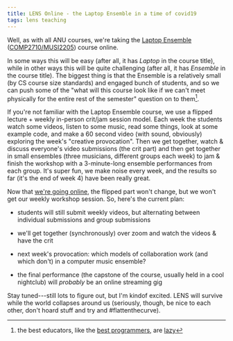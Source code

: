 ```yaml
---
title: LENS Online - the Laptop Ensemble in a time of covid19
tags: lens teaching
---
```


Well, as with all ANU courses, we're taking the [Laptop
Ensemble](https://cs.anu.edu.au/courses/comp2710-lens/)
([COMP2710/MUSI2205](https://cs.anu.edu.au/courses/comp2710-lens/resources/faq/#whats-the-deal-with-the-dual-course-codes-comp2710-and-musi2205))
course online.

In some ways this will be easy (after all, it has _Laptop_ in the course title),
while in other ways this will be quite challenging (after all, it has _Ensemble_
in the course title). The biggest thing is that the Ensemble is a relatively small (by CS
course size standards) and engaged bunch of students, and so we can push some of
the "what will this course look like if we can't meet physically for the entire
rest of the semester" question on to them[^lazy-pedagogy].

If you're not familiar with the Laptop Ensemble course, we use a flipped
lecture + weekly in-person crit/jam session model. Each week the students watch
some videos, listen to some music, read some things, look at some example code,
and make a 60 second video (with sound, obviously) exploring the week's
"creative provocation". Then we get together, watch & discuss everyone's video
submissions (the crit part) and then get together in small ensembles (three
musicians, different groups each week) to jam & finish the workshop with a
3-minute-long ensemble performances from each group. It's super fun, we make
noise every week, and the results so far (it's the end of week 4) have been
really great.

Now that [we're going
online](https://www.anu.edu.au/news/all-news/covid-19-staff-update-–-18-march-2020),
the flipped part won't change, but we won't get our weekly workshop session. So,
here's the current plan:

- students will still submit weekly videos, but alternating between individual
  submissions and group submissions

- we'll get together (synchronously) over zoom and watch the videos & have the crit

- next week's provocation: which models of collaboration work (and which don't)
  in a computer music ensemble?

- the final performance (the capstone of the course, usually held in a cool
  nightclub) will _probably_ be an online streaming gig
  
Stay tuned---still lots to figure out, but I'm kindof excited. LENS will survive
while the world collapses around us (seriously, though, be nice to each other,
don't hoard stuff and try and #flattenthecurve).

[^lazy-pedagogy]:
    the best educators, like the [best programmers](http://threevirtues.com),
    are [lazy](https://blog.optimus-education.com/why-lazy-teachers-are-best)
